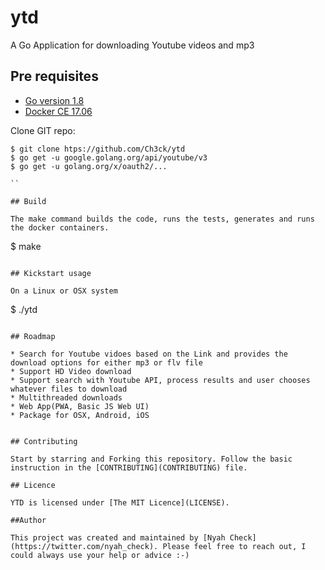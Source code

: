 # ytd
A Go Application for downloading Youtube videos and mp3 


## Pre requisites

* [Go version 1.8](https://github.com/golang/go/releases/tag/go.1.8.3)
* [Docker CE 17.06](https://docs.docker.com/release-notes/docker-ce/)

Clone GIT repo:
```
$ git clone htps://github.com/Ch3ck/ytd
$ go get -u google.golang.org/api/youtube/v3
$ go get -u golang.org/x/oauth2/...

``

## Build

The make command builds the code, runs the tests, generates and runs the docker containers.

```
$ make
```

## Kickstart usage

On a Linux or OSX system
```
$ ./ytd <link to youtube video>
```

## Roadmap

* Search for Youtube vidoes based on the Link and provides the download options for either mp3 or flv file
* Support HD Video download
* Support search with Youtube API, process results and user chooses whatever files to download
* Multithreaded downloads
* Web App(PWA, Basic JS Web UI)
* Package for OSX, Android, iOS


## Contributing

Start by starring and Forking this repository. Follow the basic instruction in the [CONTRIBUTING](CONTRIBUTING) file.

## Licence

YTD is licensed under [The MIT Licence](LICENSE).

##Author

This project was created and maintained by [Nyah Check](https://twitter.com/nyah_check). Please feel free to reach out, I could always use your help or advice :-)


